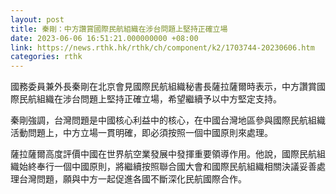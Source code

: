 ```yaml
---
layout: post
title: 秦剛：中方讚賞國際民航組織在涉台問題上堅持正確立場
date: 2023-06-06 16:51:21.000000000 +08:00
link: https://news.rthk.hk/rthk/ch/component/k2/1703744-20230606.htm
categories: rthk
---
```


國務委員兼外長秦剛在北京會見國際民航組織秘書長薩拉薩爾時表示，中方讚賞國際民航組織在涉台問題上堅持正確立場，希望繼續予以中方堅定支持。

秦剛強調，台灣問題是中國核心利益中的核心，在中國台灣地區參與國際民航組織活動問題上，中方立場一貫明確，即必須按照一個中國原則來處理。

薩拉薩爾高度評價中國在世界航空業發展中發揮重要領導作用。他說，國際民航組織始終奉行一個中國原則，將繼續按照聯合國大會和國際民航組織相關決議妥善處理台灣問題，願與中方一起促進各國不斷深化民航國際合作。
